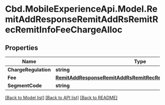 # Cbd.MobileExperienceApi.Model.RemitAddResponseRemitAddRsRemitRecRemitInfoFeeChargeAlloc

## Properties

Name | Type | Description | Notes
------------ | ------------- | ------------- | -------------
**ChargeRegulation** | **string** |  | 
**Fee** | [**RemitAddResponseRemitAddRsRemitRecRemitInfoFeeChargeAllocFee**](RemitAddResponseRemitAddRsRemitRecRemitInfoFeeChargeAllocFee.md) |  | [optional] 
**SegmentCode** | **string** |  | 

[[Back to Model list]](../README.md#documentation-for-models) [[Back to API list]](../README.md#documentation-for-api-endpoints) [[Back to README]](../README.md)

